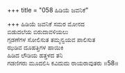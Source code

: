 +++
title = "058 ಹಿಡಿಯೆ ಜವನಿಕೆ"

+++
ಹಿಡಿಯೆ ಜವನಿಕೆ ಸಮರ ಮೋನದ  
ಬಿಡುದಲೆಯ ಬಿರುದಾವಳಿಯಲು  
ಗ್ಗಡಣೆಗಳ ಸೋಲಿಸುತ ತಮ್ಮನ್ವಯವ ಪಾಲಿಸುತ  
ಝಡಿವ ದೂಹತ್ತಿಗಳ ಹಾಯಿಕಿ  
ಹಿಡಿದ ಲೌಡಿಯ ಹತ್ತಳದ ತನಿ  
ಗಡಣಿಗರು ಮೂದಲಿಸಿ ಕವಿದುದು ರಾಯರಾವುತರು     ॥58॥